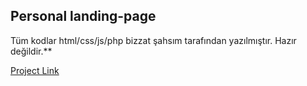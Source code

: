 ## Personal landing-page
Tüm kodlar html/css/js/php bizzat şahsım tarafından yazılmıştır. Hazır değildir.**

[Project Link](https://fanciful-florentine-3f6ba9.netlify.app/)
